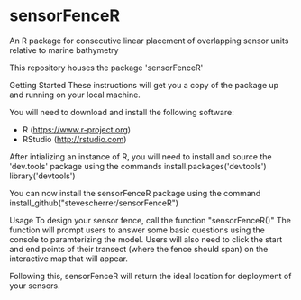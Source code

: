 # sensorFenceR
An R package for consecutive linear placement of overlapping sensor units relative to marine bathymetry

This repository houses the package 'sensorFenceR'

Getting Started
These instructions will get you a copy of the package up and running on your local machine.

You will need to download and install the following software: 
  - R (https://www.r-project.org) 
  - RStudio (http://rstudio.com)
  
 After intializing an instance of R, you will need to install and source the 'dev.tools' package using the commands
  install.packages('devtools')
  library('devtools')
  
 You can now install the sensorFenceR package using the command
  install_github("stevescherrer/sensorFenceR")
 
 Usage
 To design your sensor fence, call the function "sensorFenceR()"
 The function will prompt users to answer some basic questions using the console to paramterizing the model.
 Users will also need to click the start and end points of their transect (where the fence should span) on the interactive map that will appear.
 
 Following this, sensorFenceR will return the ideal location for deployment of your sensors.
 
